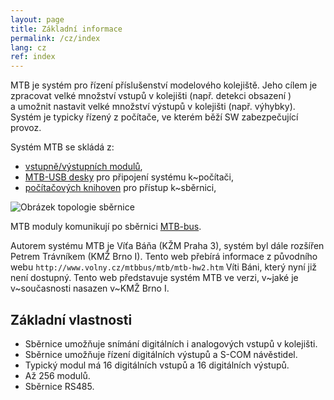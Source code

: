 ```yaml
---
layout: page
title: Základní informace
permalink: /cz/index
lang: cz
ref: index
---
```


MTB je systém pro řízení příslušenství modelového kolejiště. Jeho cílem je
zpracovat velké množství vstupů v kolejišti (např. detekci obsazení ) a umožnit
nastavit velké množství výstupů v kolejišti (např. výhybky). Systém je typicky
řízený z počítače, ve kterém běží SW zabezpečující provoz.

Systém MTB se skládá z:

 * [vstupně/výstupních modulů](),
 * [MTB-USB desky]() pro připojení systému k~počítači,
 * [počítačových knihoven]() pro přístup k~sběrnici,

![Obrázek topologie sběrnice]()

MTB moduly komunikují po sběrnici [MTB-bus]().

Autorem systému MTB je Víťa Báňa (KŽM Praha 3), systém byl dále rozšířen Petrem
Trávníkem (KMŽ Brno I). Tento web přebírá informace z původního webu
`http://www.volny.cz/mtbbus/mtb/mtb-hw2.htm` Víti Báni, který nyní již není
dostupný. Tento web představuje systém MTB ve verzi, v~jaké je v~současnosti
nasazen v~KMŽ Brno I.

## Základní vlastnosti

 * Sběrnice umožňuje snímání digitálních i analogových vstupů v kolejišti.
 * Sběrnice umožňuje řízení digitálních výstupů a S-COM návěstidel.
 * Typický modul má 16 digitálních vstupů a 16 digitálních výstupů.
 * Až 256 modulů.
 * Sběrnice RS485.
